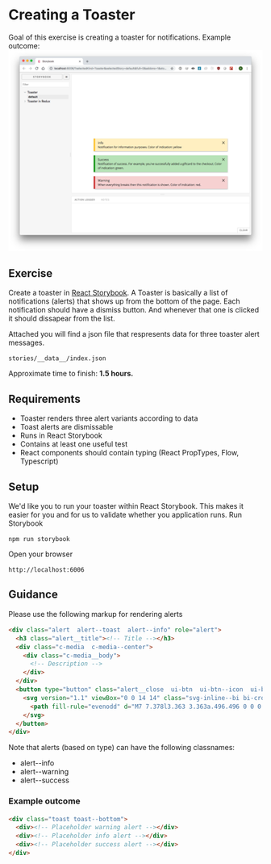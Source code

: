 # Creating a Toaster
Goal of this exercise is creating a toaster for notifications. Example outcome:
![Possible outcome](https://github.com/nielsvanmidden/assessment-front-end-developer/blob/master/2-create-toaster/example.png "Toaster with alerts")

## Exercise
Create a toaster in [React Storybook](https://github.com/storybooks/storybook). A Toaster is basically a list of notifications (alerts) that shows up from the bottom of the page. Each notification should have a dismiss button. And whenever that one is clicked it should dissapear from the list.

Attached you will find a json file that respresents data for three toaster alert messages.
```
stories/__data__/index.json
```

Approximate time to finish: **1.5 hours.**

## Requirements
* Toaster renders three alert variants according to data
* Toast alerts are dismissable
* Runs in React Storybook
* Contains at least one useful test
* React components should contain typing (React PropTypes, Flow, Typescript)

## Setup
We'd like you to run your toaster within React Storybook. This makes it easier for you and for us to validate whether you application runs.
Run Storybook
```
npm run storybook
```

Open your browser
```
http://localhost:6006
```

## Guidance
Please use the following markup for rendering alerts
```html
<div class="alert  alert--toast  alert--info" role="alert">
  <h3 class="alert__title"><!-- Title --></h3>
  <div class="c-media  c-media--center">
    <div class="c-media__body">
      <!-- Description -->
    </div>
  </div>
  <button type="button" class="alert__close  ui-btn  ui-btn--icon  ui-btn--lg" aria-label="close">
    <svg version="1.1" viewBox="0 0 14 14" class="svg-inline--bi bi-cross bi-lg" aria-hidden="true">
      <path fill-rule="evenodd" d="M7 7.378l3.363 3.363a.496.496 0 0 0 .703-.004c.19-.19.197-.51.004-.703L7.707 6.67l3.363-3.363a.496.496 0 0 0-.004-.703.502.502 0 0 0-.703-.004L7 5.964 3.637 2.6a.496.496 0 0 0-.703.004.502.502 0 0 0-.004.703L6.293 6.67 2.93 10.034a.496.496 0 0 0 .004.703c.19.19.51.197.703.004L7 7.378z"></path>
    </svg>
  </button>
</div>
```

Note that alerts (based on type) can have the following classnames:
* alert--info
* alert--warning
* alert--success

### Example outcome
```html
<div class="toast toast--bottom">
  <div><!-- Placeholder warning alert --></div>
  <div><!-- Placeholder info alert --></div>
  <div><!-- Placeholder success alert --></div>
</div>
```
